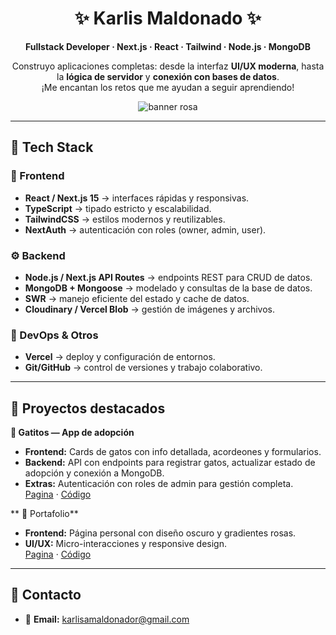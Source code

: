 <div align="center">

# ✨ Karlis Maldonado ✨

**Fullstack Developer · Next.js · React · Tailwind · Node.js · MongoDB**

Construyo aplicaciones completas: desde la interfaz **UI/UX moderna**, hasta la **lógica de servidor** y **conexión con bases de datos**.  
¡Me encantan los retos que me ayudan a seguir aprendiendo!

<!-- Banner -->
<img src="https://capsule-render.vercel.app/api?type=soft&height=120&color=0:ff9bd3,100:bb86fc&text=Hola%20(˶ᵔ%20ᵕ%20ᵔ˶)&fontColor=ffffff&fontSize=28" alt="banner rosa" />

</div>


---

## 🧰 Tech Stack

### 🌸 Frontend
- **React / Next.js 15** → interfaces rápidas y responsivas.  
- **TypeScript** → tipado estricto y escalabilidad.  
- **TailwindCSS** → estilos modernos y reutilizables.  
- **NextAuth** → autenticación con roles (owner, admin, user).  

### ⚙️ Backend
- **Node.js / Next.js API Routes** → endpoints REST para CRUD de datos.  
- **MongoDB + Mongoose** → modelado y consultas de la base de datos.  
- **SWR** → manejo eficiente del estado y cache de datos.  
- **Cloudinary / Vercel Blob** → gestión de imágenes y archivos.  

### 🚀 DevOps & Otros
- **Vercel** → deploy y configuración de entornos.  
- **Git/GitHub** → control de versiones y trabajo colaborativo.  

---

## 🌸 Proyectos destacados

**🐾 Gatitos — App de adopción**  
- **Frontend:** Cards de gatos con info detallada, acordeones y formularios.  
- **Backend:** API con endpoints para registrar gatos, actualizar estado de adopción y conexión a MongoDB.  
- **Extras:** Autenticación con roles de admin para gestión completa.  
  [Pagina](https://gatitos-delta.vercel.app/) · [Código](https://github.com/karlismr/gatitos)

** 💼 Portafolio**  
- **Frontend:** Página personal con diseño oscuro y gradientes rosas.  
- **UI/UX:** Micro-interacciones y responsive design.  
  [Pagina](https://portafolioweb-sandy.vercel.app/) · [Código](https://github.com/karlismr/Portafolio)

---


## 🤝 Contacto

- 📧 **Email:** karlisamaldonador@gmail.com  
